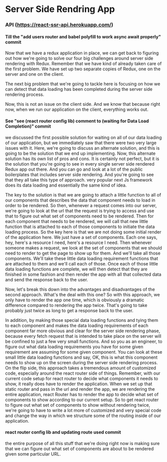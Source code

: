 # Server Side Rendring App

### API (https://react-ssr-api.herokuapp.com/)

#### Till the "add users router and babel polyfill to work async await properly" commit

Now that we have a redux application in place, we can get back to figuring out how we're going to solve our four big challenges around server side rendering with Redux.
Remember that we have kind of already taken care of the first problem.
We have set up two separate copies of Redux, one on the server and one on the client.

The next big problem that we're going to tackle here is focusing on how we can detect that data loading has been completed during the server side rendering process.

Now, this is not an issue on the client side.
And we know that because right now, when we run our application on the client, everything works out.

#### See "see (react router config lib) comment to (waiting for Data Load Completion)" commit

we discussed the first possible solution for waiting on all of our data loading of our application, but we immediately saw that there were two very large issues with it. Here, we're going to discuss an alternate solution, and this is going to be the solution that we end up implementing. Now, this alternate solution has its own list of pros and cons. It is certainly not perfect, but it is the solution that you're going to see in every single server side rendered Redux app out there. And you can go and look at a lot of the public boilerplates that includes server side rendering. And you're going to see that they all take this type of approach. very popular next Js framework does its data loading and essentially the same kind of idea.

The key to the solution is that we are going to attach a little function to all of our components that describes the data that component needs to load in order to be rendered. So then, whenever a request comes into our server, we're going to look at the url that the request is trying to access and use that to figure out what set of components need to be rendered. Then for each component that needs to be rendered, we will call that new little function that is attached to each of those components to initiate the data loading process. So the key here is that we are not doing some initial render of the application here. We just have a set of components. Each one says, hey, here's a resource I need, here's a resource I need. Then whenever someone makes a request, we look at the set of components that we should need to render to get the page to show up for them. And we'll take all those components. We'll take these little data loading requirement functions that are attached to them and we'll call each of those. Once each of those little data loading functions are complete, we will then detect that they are finished in some fashion and then render the app with all that collected data and send the response back to the user.

Now, let's break this down into the advantages and disadvantages of the second approach. What's the deal with this one?
So with this approach, we only have to render the app one time, which is obviously a dramatic difference compared to rendering the app twice. That's going to take probably just twice as long to get a response back to the user.

In addition, by making those special data loading functions and tying them to each component and makes the data loading requirements of each component far more obvious and clear for the server side rendering phase, because every fetch request that is intended to take place on the server will be confined to just a few very small functions. And so you as an engineer, to figure out what data loading requirements you have for some given requirement are assuming for some given component. You can look at these small little data loading functions and say, OK, this is what this component needs to show up on the screen during the server side rendering process. On the flip side, this approach takes a tremendous amount of customized code, especially around the react router side of things. Remember, with our current code setup for react router to decide what components it needs to show, it really does have to render the application. When we set up that static router and pass in the url and render the app, we are rendering the entire application, react Router has to render the app to decide what set of components to show according to our current setup. So to get react router to figure out what set of components to show without rendering twice, we're going to have to write a lot more of customized and very special code and change the way in which we structure some of the routing inside of our application.

#### react router config lib and updating route used commit

the entire purpose of all this stuff that we're doing right now is making sure that we can
figure out what set of components are about to be rendered given some particular URL.
